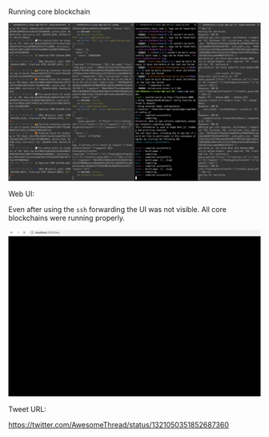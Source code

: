 Running core blockchain

![Core](https://github.com/nnnkit/local-phala-network/blob/master/core-Screenshot%202020-10-27%20at%202.36.16%20PM.png?raw=true)

Web UI:

Even after using the `ssh` forwarding the UI was not visible. All core blockchains were running properly.

![UI](https://github.com/nnnkit/local-phala-network/blob/master/ui.png?raw=true)

Tweet URL:

https://twitter.com/AwesomeThread/status/1321050351852687360
